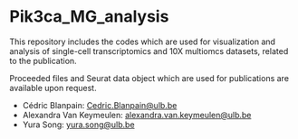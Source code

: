 # Pik3ca_MG_analysis

This repository includes the codes which are used for visualization and analysis of single-cell transcriptomics and 10X multiomcs datasets, related to the publication.

Proceeded files and Seurat data object which are used for publications are available upon request.

 - Cédric Blanpain: Cedric.Blanpain@ulb.be
 - Alexandra Van Keymeulen: alexandra.van.keymeulen@ulb.be
 - Yura Song: yura.song@ulb.be
